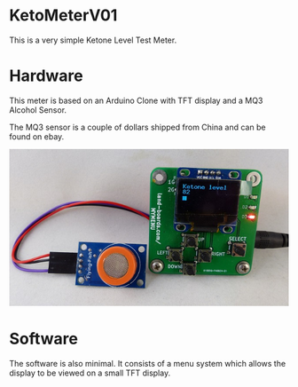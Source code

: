 # KetoMeterV01

This is a very simple Ketone Level Test Meter.

# Hardware

This meter is based on an Arduino Clone with TFT display and a MQ3 Alcohol Sensor.

The MQ3 sensor is a couple of dollars shipped from China and can be found on ebay.

![Image of KetoMeterV01](https://github.com/OpenKeto/KetoMeterV01/blob/master/Pics/KetoMeterV01-Tare-640px.jpg)

# Software

The software is also minimal. It consists of a menu system which allows the display to be viewed on a small TFT display.
